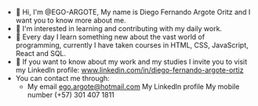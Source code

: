 - 👋 Hi, I'm @EGO-ARGOTE, My name is Diego Fernando Argote Oritz and I want you to know more about me.
- 👀 I'm interested in learning and contributing with my daily work.
- 🌱 Every day I learn something new about the vast world of programming, currently I have taken courses in HTML, CSS, JavaScript, React and SQL.
 - 💼 If you want to know about my work and my studies I invite you to visit my Linkedln profile:
  www.linkedin.com/in/diego-fernando-argote-ortiz
- You can contact me through:
  * My email ego.argote@hotmail.com
  My Linkedln profile
  My mobile number (+57) 301 407 1811
